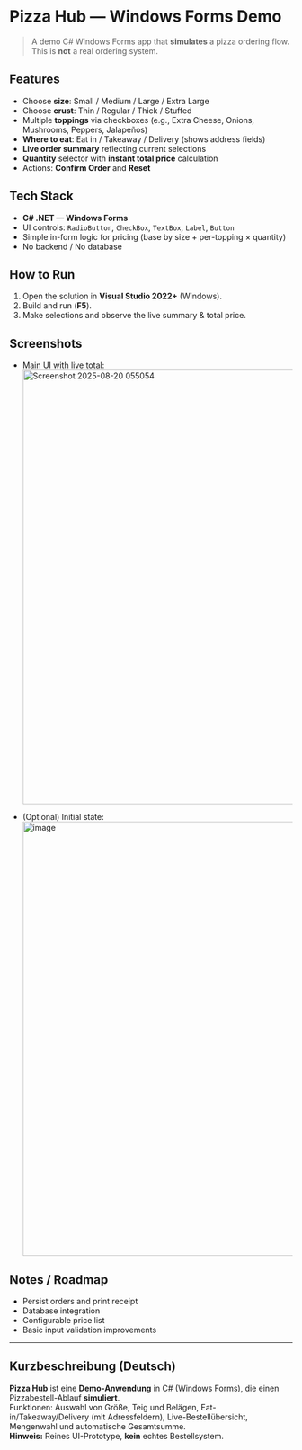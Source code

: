 # Pizza Hub — Windows Forms Demo

> A demo C# Windows Forms app that **simulates** a pizza ordering flow. This is **not** a real ordering system.

## Features
- Choose **size**: Small / Medium / Large / Extra Large  
- Choose **crust**: Thin / Regular / Thick / Stuffed  
- Multiple **toppings** via checkboxes (e.g., Extra Cheese, Onions, Mushrooms, Peppers, Jalapeños)  
- **Where to eat**: Eat in / Takeaway / Delivery (shows address fields)  
- **Live order summary** reflecting current selections  
- **Quantity** selector with **instant total price** calculation  
- Actions: **Confirm Order** and **Reset**

## Tech Stack
- **C# .NET — Windows Forms**
- UI controls: `RadioButton`, `CheckBox`, `TextBox`, `Label`, `Button`
- Simple in-form logic for pricing (base by size + per-topping × quantity)  
- No backend / No database

## How to Run
1. Open the solution in **Visual Studio 2022+** (Windows).  
2. Build and run (**F5**).  
3. Make selections and observe the live summary & total price.

## Screenshots
- Main UI with live total:  
  <img width="1239" height="773" alt="Screenshot 2025-08-20 055054" src="https://github.com/user-attachments/assets/e3e61600-4c84-482c-8c40-0b6b8e2e9f65" />

- (Optional) Initial state:  
  <img width="1238" height="773" alt="image" src="https://github.com/user-attachments/assets/c70335b9-3af1-4937-a340-d8fcc936ab3d" />



## Notes / Roadmap
- Persist orders and print receipt
- Database integration
- Configurable price list
- Basic input validation improvements

---

## Kurzbeschreibung (Deutsch)

**Pizza Hub** ist eine **Demo-Anwendung** in C# (Windows Forms), die einen Pizzabestell-Ablauf **simuliert**.  
Funktionen: Auswahl von Größe, Teig und Belägen, Eat-in/Takeaway/Delivery (mit Adressfeldern), Live-Bestellübersicht, Mengenwahl und automatische Gesamtsumme.  
**Hinweis:** Reines UI-Prototype, **kein** echtes Bestellsystem.

